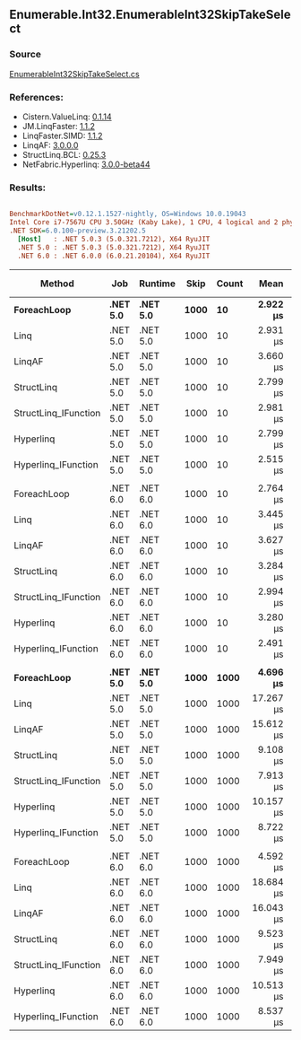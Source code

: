 ﻿## Enumerable.Int32.EnumerableInt32SkipTakeSelect

### Source
[EnumerableInt32SkipTakeSelect.cs](../LinqBenchmarks/Enumerable/Int32/EnumerableInt32SkipTakeSelect.cs)

### References:
- Cistern.ValueLinq: [0.1.14](https://www.nuget.org/packages/Cistern.ValueLinq/0.1.14)
- JM.LinqFaster: [1.1.2](https://www.nuget.org/packages/JM.LinqFaster/1.1.2)
- LinqFaster.SIMD: [1.1.2](https://www.nuget.org/packages/LinqFaster.SIMD/1.0.3)
- LinqAF: [3.0.0.0](https://www.nuget.org/packages/LinqAF/3.0.0.0)
- StructLinq.BCL: [0.25.3](https://www.nuget.org/packages/StructLinq.BCL/0.25.3)
- NetFabric.Hyperlinq: [3.0.0-beta44](https://www.nuget.org/packages/NetFabric.Hyperlinq/3.0.0-beta44)

### Results:
``` ini

BenchmarkDotNet=v0.12.1.1527-nightly, OS=Windows 10.0.19043
Intel Core i7-7567U CPU 3.50GHz (Kaby Lake), 1 CPU, 4 logical and 2 physical cores
.NET SDK=6.0.100-preview.3.21202.5
  [Host]   : .NET 5.0.3 (5.0.321.7212), X64 RyuJIT
  .NET 5.0 : .NET 5.0.3 (5.0.321.7212), X64 RyuJIT
  .NET 6.0 : .NET 6.0.0 (6.0.21.20104), X64 RyuJIT


```
|               Method |      Job |  Runtime | Skip | Count |      Mean |     Error |    StdDev | Ratio | RatioSD |  Gen 0 | Gen 1 | Gen 2 | Allocated |
|--------------------- |--------- |--------- |----- |------ |----------:|----------:|----------:|------:|--------:|-------:|------:|------:|----------:|
|          **ForeachLoop** | **.NET 5.0** | **.NET 5.0** | **1000** |    **10** |  **2.922 μs** | **0.0061 μs** | **0.0051 μs** |  **1.00** |    **0.00** | **0.0191** |     **-** |     **-** |      **40 B** |
|                 Linq | .NET 5.0 | .NET 5.0 | 1000 |    10 |  2.931 μs | 0.0138 μs | 0.0115 μs |  1.00 |    0.00 | 0.0992 |     - |     - |     208 B |
|               LinqAF | .NET 5.0 | .NET 5.0 | 1000 |    10 |  3.660 μs | 0.0194 μs | 0.0172 μs |  1.25 |    0.00 | 0.0191 |     - |     - |      40 B |
|           StructLinq | .NET 5.0 | .NET 5.0 | 1000 |    10 |  2.799 μs | 0.0138 μs | 0.0122 μs |  0.96 |    0.00 | 0.0610 |     - |     - |     128 B |
| StructLinq_IFunction | .NET 5.0 | .NET 5.0 | 1000 |    10 |  2.981 μs | 0.0084 μs | 0.0075 μs |  1.02 |    0.00 | 0.0191 |     - |     - |      40 B |
|            Hyperlinq | .NET 5.0 | .NET 5.0 | 1000 |    10 |  2.799 μs | 0.0149 μs | 0.0132 μs |  0.96 |    0.01 | 0.0191 |     - |     - |      40 B |
|  Hyperlinq_IFunction | .NET 5.0 | .NET 5.0 | 1000 |    10 |  2.515 μs | 0.0102 μs | 0.0096 μs |  0.86 |    0.00 | 0.0191 |     - |     - |      40 B |
|                      |          |          |      |       |           |           |           |       |         |        |       |       |           |
|          ForeachLoop | .NET 6.0 | .NET 6.0 | 1000 |    10 |  2.764 μs | 0.0146 μs | 0.0129 μs |  1.00 |    0.00 | 0.0191 |     - |     - |      40 B |
|                 Linq | .NET 6.0 | .NET 6.0 | 1000 |    10 |  3.445 μs | 0.0166 μs | 0.0139 μs |  1.25 |    0.01 | 0.0992 |     - |     - |     208 B |
|               LinqAF | .NET 6.0 | .NET 6.0 | 1000 |    10 |  3.627 μs | 0.0093 μs | 0.0078 μs |  1.31 |    0.01 | 0.0191 |     - |     - |      40 B |
|           StructLinq | .NET 6.0 | .NET 6.0 | 1000 |    10 |  3.284 μs | 0.0133 μs | 0.0104 μs |  1.19 |    0.01 | 0.0610 |     - |     - |     128 B |
| StructLinq_IFunction | .NET 6.0 | .NET 6.0 | 1000 |    10 |  2.994 μs | 0.0102 μs | 0.0079 μs |  1.08 |    0.01 | 0.0191 |     - |     - |      40 B |
|            Hyperlinq | .NET 6.0 | .NET 6.0 | 1000 |    10 |  3.280 μs | 0.0091 μs | 0.0071 μs |  1.19 |    0.01 | 0.0191 |     - |     - |      40 B |
|  Hyperlinq_IFunction | .NET 6.0 | .NET 6.0 | 1000 |    10 |  2.491 μs | 0.0139 μs | 0.0123 μs |  0.90 |    0.00 | 0.0191 |     - |     - |      40 B |
|                      |          |          |      |       |           |           |           |       |         |        |       |       |           |
|          **ForeachLoop** | **.NET 5.0** | **.NET 5.0** | **1000** |  **1000** |  **4.696 μs** | **0.0211 μs** | **0.0176 μs** |  **1.00** |    **0.00** | **0.0153** |     **-** |     **-** |      **40 B** |
|                 Linq | .NET 5.0 | .NET 5.0 | 1000 |  1000 | 17.267 μs | 0.0705 μs | 0.0625 μs |  3.68 |    0.01 | 0.0916 |     - |     - |     208 B |
|               LinqAF | .NET 5.0 | .NET 5.0 | 1000 |  1000 | 15.612 μs | 0.1365 μs | 0.1140 μs |  3.32 |    0.03 |      - |     - |     - |      40 B |
|           StructLinq | .NET 5.0 | .NET 5.0 | 1000 |  1000 |  9.108 μs | 0.0707 μs | 0.0627 μs |  1.94 |    0.01 | 0.0610 |     - |     - |     128 B |
| StructLinq_IFunction | .NET 5.0 | .NET 5.0 | 1000 |  1000 |  7.913 μs | 0.0326 μs | 0.0289 μs |  1.69 |    0.01 | 0.0153 |     - |     - |      40 B |
|            Hyperlinq | .NET 5.0 | .NET 5.0 | 1000 |  1000 | 10.157 μs | 0.0454 μs | 0.0403 μs |  2.16 |    0.01 | 0.0153 |     - |     - |      40 B |
|  Hyperlinq_IFunction | .NET 5.0 | .NET 5.0 | 1000 |  1000 |  8.722 μs | 0.0360 μs | 0.0301 μs |  1.86 |    0.01 | 0.0153 |     - |     - |      40 B |
|                      |          |          |      |       |           |           |           |       |         |        |       |       |           |
|          ForeachLoop | .NET 6.0 | .NET 6.0 | 1000 |  1000 |  4.592 μs | 0.0257 μs | 0.0228 μs |  1.00 |    0.00 | 0.0153 |     - |     - |      40 B |
|                 Linq | .NET 6.0 | .NET 6.0 | 1000 |  1000 | 18.684 μs | 0.0954 μs | 0.0846 μs |  4.07 |    0.03 | 0.0916 |     - |     - |     208 B |
|               LinqAF | .NET 6.0 | .NET 6.0 | 1000 |  1000 | 16.043 μs | 0.0928 μs | 0.0868 μs |  3.49 |    0.02 |      - |     - |     - |      40 B |
|           StructLinq | .NET 6.0 | .NET 6.0 | 1000 |  1000 |  9.523 μs | 0.0417 μs | 0.0348 μs |  2.07 |    0.01 | 0.0610 |     - |     - |     128 B |
| StructLinq_IFunction | .NET 6.0 | .NET 6.0 | 1000 |  1000 |  7.949 μs | 0.0520 μs | 0.0487 μs |  1.73 |    0.02 | 0.0153 |     - |     - |      40 B |
|            Hyperlinq | .NET 6.0 | .NET 6.0 | 1000 |  1000 | 10.513 μs | 0.0492 μs | 0.0436 μs |  2.29 |    0.01 | 0.0153 |     - |     - |      40 B |
|  Hyperlinq_IFunction | .NET 6.0 | .NET 6.0 | 1000 |  1000 |  8.537 μs | 0.0502 μs | 0.0470 μs |  1.86 |    0.02 | 0.0153 |     - |     - |      40 B |
